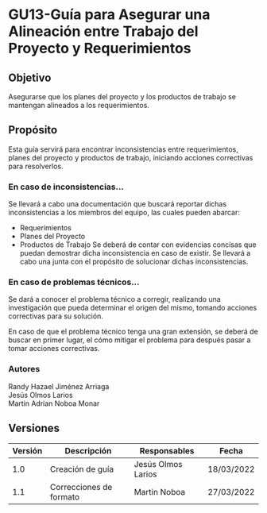 # GU13-Guía para Asegurar una Alineación entre Trabajo del Proyecto y Requerimientos


## Objetivo

Asegurarse que los planes del proyecto y los productos de trabajo se mantengan alineados a los requerimientos.

## Propósito

Esta guía servirá para encontrar inconsistencias entre requerimientos, planes del proyecto y productos de trabajo, iniciando acciones correctivas para resolverlos.


### En caso de inconsistencias…

Se llevará a cabo una documentación que buscará reportar dichas inconsistencias a los miembros del equipo, las cuales pueden abarcar:
- Requerimientos
- Planes del Proyecto
- Productos de Trabajo
Se deberá de contar con evidencias concisas que puedan demostrar dicha inconsistencia en caso de existir. Se llevará a cabo una junta con el propósito de solucionar dichas inconsistencias.

### En caso de problemas técnicos…

Se dará a conocer el problema técnico a corregir, realizando una investigación que pueda determinar el origen del mismo, tomando acciones correctivas para su solución. 

En caso de que el problema técnico tenga una gran extensión, se deberá de buscar en primer lugar, el cómo mitigar el problema para después pasar a tomar acciones correctivas.



### Autores
Randy Hazael Jiménez Arriaga  
Jesús Olmos Larios  
Martin Adrian Noboa Monar  


## Versiones

| Versión | Descripción             | Responsables   | Fecha      |
| ------- | ----------------------- | -------------- | ---------- |
| 1.0     | Creación de guía        | Jesús Olmos Larios | 18/03/2022 |
| 1.1     | Correcciones de formato | Martin Noboa | 27/03/2022 |





